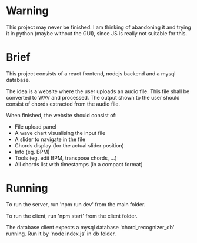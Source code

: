 # Warning

This project may never be finished. I am thinking of abandoning it and trying
it in python (maybe without the GUI), since JS is really not suitable for this.

# Brief

This project consists of a react frontend, nodejs backend and a mysql
database.

The idea is a website where the user uploads an audio file. This file shall be
converted to WAV and processed. The output shown to the user should consist of 
chords extracted from the audio file.

When finished, the website should consist of:
 - File upload panel
 - A wave chart visualising the input file
 - A slider to navigate in the file
 - Chords display (for the actual slider position)
 - Info (eg. BPM)
 - Tools (eg. edit BPM, transpose chords, ...)
 - All chords list with timestamps (in a compact format)

# Running

To run the server, run 'npm run dev' from the main folder.

To run the client, run 'npm start' from the client folder.

The database client expects a mysql database 'chord_recognizer_db' running. Run
it by 'node index.js' in db folder.
